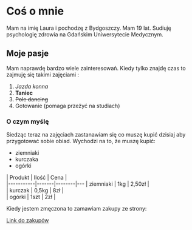 # Coś o mnie

Mam na imię Laura i pochodzę z Bydgoszczy. Mam 19 lat. Sudiuję psychologię zdrowia na Gdańskim Uniwersytecie Medycznym.

## Moje pasje

Mam naprawdę bardzo wiele zainteresowań. Kiedy tylko znajdę czas to zajmuję się takimi zajęciami :

1. *Jazda konna*
2. **Taniec**
3. ~~Pole dancing~~
4. Gotowanie (pomaga przeżyć na studiach)

### O czym myślę

Siedząc teraz na zajęciach zastanawiam się co muszę kupić dzisiaj aby przygotować sobie obiad. Wychodzi na to, że muszę kupić:

- ziemniaki
- kurczaka
- ogórki

| Produkt   | Ilość | Cena   |   
|-----------|-------|--------|---
| ziemniaki | 1kg   | 2,50zł |  
| kurczak   | 0,5kg | 8zł    |   
| ogórki    | 1szt  | 2zł    |   

Kiedy jestem zmęczona to zamawiam zakupy ze strony:

[Link do zakupów](https://ezakupy.tesco.pl/groceries/pl-PL/?gclid=EAIaIQobChMI1Y7K9t723gIVUamaCh1pygK8EAAYASAAEgK_VfD_BwE)
